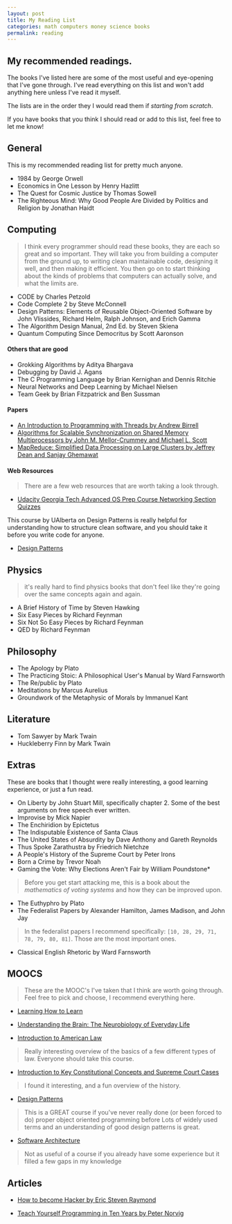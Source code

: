 ```yaml
---
layout: post
title: My Reading List
categories: math computers money science books
permalink: reading
---
```



## My recommended readings.
The books I've listed here are some of the most useful and eye-opening that I've gone through. I've read everything on this list and won't add anything here unless I've read it myself.

The lists are in the order they I would read them if *starting from scratch*.

If you have books that you think I should read or add to this list, feel free to let me know!

##  General

This is my recommended reading list for pretty much anyone.

- 1984 by George Orwell
- Economics in One Lesson by Henry Hazlitt
- The Quest for Cosmic Justice by Thomas Sowell
- The Righteous Mind: Why Good People Are Divided by Politics and Religion by Jonathan Haidt


## Computing
> I think every programmer should read these books, they are each so great and so important.
> They will take you from building a computer from the ground up,
> to writing clean maintainable code, designing it well, and then making it efficient.
> You then go on to start thinking about the kinds of problems that computers can actually solve, and what the limits are.

- CODE by Charles Petzold
- Code Complete 2 by Steve McConnell
- Design Patterns: Elements of Reusable Object-Oriented Software by John Vlissides, Richard Helm, Ralph Johnson, and Erich Gamma
- The Algorithm Design Manual, 2nd Ed. by Steven Skiena
- Quantum Computing Since Democritus by Scott Aaronson



#### Others that are good
- Grokking Algorithms by Aditya Bhargava
- Debugging by David J. Agans
- The C Programming Language by Brian Kernighan and Dennis Ritchie
- Neural Networks and Deep Learning by Michael Nielsen
- Team Geek by Brian Fitzpatrick and Ben Sussman

#### Papers
- [An Introduction to Programming with Threads by Andrew Birrell](https://s3.amazonaws.com/content.udacity-data.com/courses/ud923/references/ud923-birrell-paper.pdf)
- [Algorithms for Scalable Synchronization on Shared Memory Multiprocessors by John M. Mellor-Crummey and Michael L. Scott](https://www.cs.rice.edu/~johnmc/papers/tocs91.pdf)
- [MapReduce: Simplified Data Processing on Large Clusters by Jeffrey Dean and Sanjay Ghemawat](https://static.googleusercontent.com/media/research.google.com/en//archive/mapreduce-osdi04.pdf)

#### Web Resources

> There are a few web resources that are worth taking a look through.

- [Udacity Georgia Tech Advanced OS Prep Course Networking Section Quizzes](https://classroom.udacity.com/courses/ud098/lessons/661559564/concepts/6859487040923)

This course by UAlberta on Design Patterns is really helpful for
    understanding how to structure clean software, and you should take it before you write code for anyone.
- [Design Patterns](https://www.coursera.org/learn/design-patterns)


## Physics
> it's really hard to find physics books that don't feel like they're going over the same concepts again and again.

- A Brief History of Time by Steven Hawking
- Six Easy Pieces by Richard Feynman
- Six Not So Easy Pieces by Richard Feynman
- QED by Richard Feynman


## Philosophy
- The Apology by Plato
- The Practicing Stoic: A Philosophical User's Manual by Ward Farnsworth
- The Re/public by Plato
- Meditations by Marcus Aurelius
- Groundwork of the Metaphysic of Morals by Immanuel Kant


## Literature
- Tom Sawyer by Mark Twain
- Huckleberry Finn by Mark Twain

## Extras
These are books that I thought were really interesting, a good learning experience, or just a fun read.

- On Liberty by John Stuart Mill, specifically chapter 2. Some of the best arguments on free speech ever written.
- Improvise by Mick Napier
- The Enchiridion by Epictetus
- The Indisputable Existence of Santa Claus
- The United States of Absurdity by Dave Anthony and Gareth Reynolds
- Thus Spoke Zarathustra by Friedrich Nietchze
- A People's History of the Supreme Court by Peter Irons
- Born a Crime by Trevor Noah
- Gaming the Vote: Why Elections Aren't Fair by William Poundstone*
> Before you get start attacking me, this is a book about the *mathematics of voting systems* and how they can be improved upon.
- The Euthyphro by Plato
- The Federalist Papers by Alexander Hamilton, James Madison, and John Jay
> In the federalist papers I recommend specifically: `[10, 28, 29, 71, 78, 79, 80, 81]`. Those are the most important ones.
- Classical English Rhetoric by Ward Farnsworth


## MOOCS

> These are the MOOC's I've taken that I think are worth going through.
> Feel free to pick and choose, I recommend everything here.


- [Learning How to Learn](https://www.coursera.org/learn/learning-how-to-learn)

- [Understanding the Brain: The Neurobiology of Everyday Life](https://www.coursera.org/learn/neurobiology)

- [Introduction to American Law](https://www.coursera.org/learn/american-law)
> Really interesting overview of the basics of a few different types of law. Everyone should take this course.

- [Introduction to Key Constitutional Concepts and Supreme Court Cases](https://www.coursera.org/learn/constitution)
> I found it interesting, and a fun overview of the history.

- [Design Patterns](https://www.coursera.org/learn/design-patterns)
> This is a GREAT course if you've never really done (or been forced to do) proper object oriented programming before
> Lots of widely used terms and an understanding of good design patterns is great.

- [Software Architecture](https://www.coursera.org/learn/design-patterns)
> Not as useful of a course if you already have some experience but it filled a few gaps in my knowledge



## Articles

- [How to become Hacker by Eric Steven Raymond](http://www.catb.org/~esr/faqs/hacker-howto.html)

- [Teach Yourself Programming in Ten Years by Peter Norvig](http://norvig.com/21-days.html)
